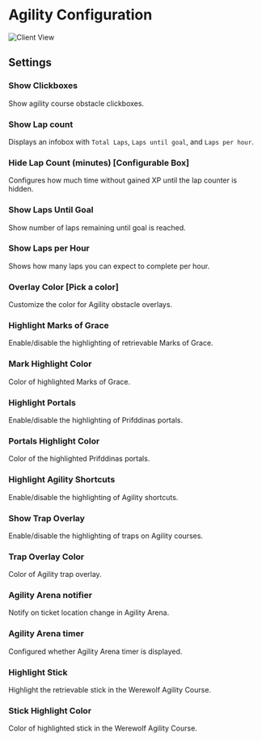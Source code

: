 # Agility Configuration

![Client View](img/agility/agility_overview.webp)

## Settings

### Show Clickboxes

Show agility course obstacle clickboxes.

### Show Lap count

Displays an infobox with `Total Laps`, `Laps until goal`, and `Laps per hour`.

### Hide Lap Count (minutes) [Configurable Box]

Configures how much time without gained XP until the lap counter is hidden.

### Show Laps Until Goal

Show number of laps remaining until goal is reached.

### Show Laps per Hour

Shows how many laps you can expect to complete per hour.

### Overlay Color [Pick a color]

Customize the color for Agility obstacle overlays.

### Highlight Marks of Grace 

Enable/disable the highlighting of retrievable Marks of Grace.

### Mark Highlight Color

Color of highlighted Marks of Grace.

### Highlight Portals

Enable/disable the highlighting of Prifddinas portals.

### Portals Highlight Color

Color of the highlighted Prifddinas portals.

### Highlight Agility Shortcuts

Enable/disable the highlighting of Agility shortcuts.

### Show Trap Overlay

Enable/disable the highlighting of traps on Agility courses.

### Trap Overlay Color

Color of Agility trap overlay.

### Agility Arena notifier

Notify on ticket location change in Agility Arena.

### Agility Arena timer

Configured whether Agility Arena timer is displayed.

### Highlight Stick

Highlight the retrievable stick in the Werewolf Agility Course.

### Stick Highlight Color

Color of highlighted stick in the Werewolf Agility Course.
